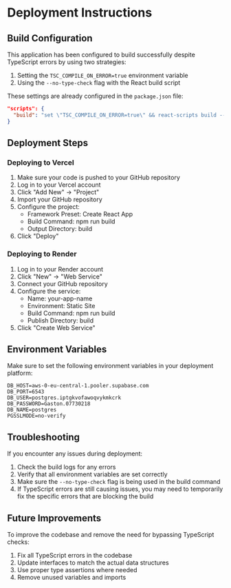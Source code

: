 # Deployment Instructions

## Build Configuration

This application has been configured to build successfully despite TypeScript errors by using two strategies:

1. Setting the `TSC_COMPILE_ON_ERROR=true` environment variable
2. Using the `--no-type-check` flag with the React build script

These settings are already configured in the `package.json` file:

```json
"scripts": {
  "build": "set \"TSC_COMPILE_ON_ERROR=true\" && react-scripts build --no-type-check"
}
```

## Deployment Steps

### Deploying to Vercel

1. Make sure your code is pushed to your GitHub repository
2. Log in to your Vercel account
3. Click "Add New" → "Project"
4. Import your GitHub repository
5. Configure the project:
   - Framework Preset: Create React App
   - Build Command: npm run build
   - Output Directory: build
6. Click "Deploy"

### Deploying to Render

1. Log in to your Render account
2. Click "New" → "Web Service"
3. Connect your GitHub repository
4. Configure the service:
   - Name: your-app-name
   - Environment: Static Site
   - Build Command: npm run build
   - Publish Directory: build
5. Click "Create Web Service"

## Environment Variables

Make sure to set the following environment variables in your deployment platform:

```
DB_HOST=aws-0-eu-central-1.pooler.supabase.com
DB_PORT=6543
DB_USER=postgres.iptgkvofawoqvykmkcrk
DB_PASSWORD=Gaston.07730218
DB_NAME=postgres
PGSSLMODE=no-verify
```

## Troubleshooting

If you encounter any issues during deployment:

1. Check the build logs for any errors
2. Verify that all environment variables are set correctly
3. Make sure the `--no-type-check` flag is being used in the build command
4. If TypeScript errors are still causing issues, you may need to temporarily fix the specific errors that are blocking the build

## Future Improvements

To improve the codebase and remove the need for bypassing TypeScript checks:

1. Fix all TypeScript errors in the codebase
2. Update interfaces to match the actual data structures
3. Use proper type assertions where needed
4. Remove unused variables and imports 